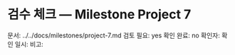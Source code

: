 # 검수 체크 — Milestone Project 7
문서: ../../docs/milestones/project-7.md
검토 필요: yes
확인 완료: no
확인자:
확인 일시:
비고:
